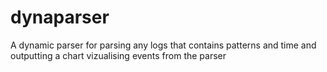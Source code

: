 # dynaparser
A dynamic parser for parsing any logs that contains patterns and time and outputting a chart vizualising events from the parser
